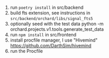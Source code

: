 1. run `poetry install` in src/backend
2. build fts extension, see instructions in `src/backend/orchard/libs/signal_fts5`
3. optionally seed with the test data python -m orchard.projects.v1.tools.generate_test_data
3. run `npm install` in src/frontend
4. install procfile manager, I use "Hivemind" https://github.com/DarthSim/hivemind
5. run the Procfile